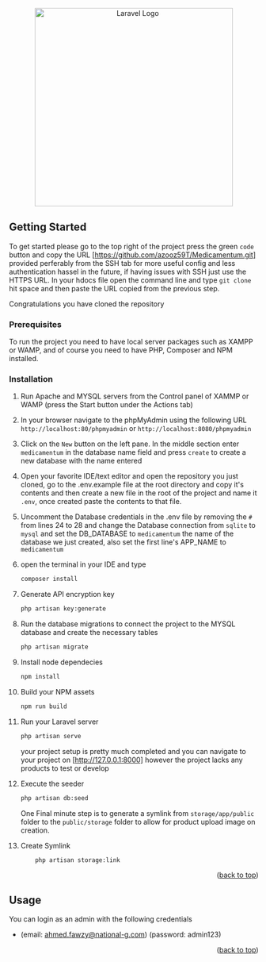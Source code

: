 <p align="center"><a href="https://www.national-g.com/ar" target="_blank"><img src="https://www.national-g.com/storage/images/settings/FGQhjV9XFw7U5Tdhiq0NtTGxvpchVoLciZELFqRo.png" width="400" alt="Laravel Logo"></a></p>

<!-- GETTING STARTED -->
## Getting Started

To get started please go to the top right of the project press the green `code` button and copy the URL [https://github.com/azooz59T/Medicamentum.git] provided perferably from the SSH tab for more useful config and less authentication hassel in the future, if having issues with SSH just use the HTTPS URL. In your hdocs file open the command line and type `git clone` hit space and then paste the URL copied from the previous step.

Congratulations you have cloned the repository 

### Prerequisites

To run the project you need to have local server packages such as XAMPP or WAMP, and of course you need to have PHP, Composer and NPM installed. 

### Installation


1. Run Apache and MYSQL servers from the Control panel of XAMMP or WAMP (press the Start button under the Actions tab)

2. In your browser navigate to the phpMyAdmin using the following URL `http://localhost:80/phpmyadmin` or `http://localhost:8080/phpmyadmin`

3. Click on the `New` button on the left pane. In the middle section enter `medicamentum` in the database name field and press `create` to create a new database with the name entered

4. Open your favorite IDE/text editor and open the repository you just cloned, go to the .env.example file at the root directory and copy it's contents and then create a new file in the root of the project and name it `.env`, once created paste the contents to that file.

5. Uncomment the Database credentials in the .env file by removing the `#` from lines 24 to 28 and change the Database connection from  `sqlite` to `mysql` and set the DB_DATABASE to `medicamentum` the name of the database we just created, also set the first line's APP_NAME to `medicamentum`

6. open the terminal in your IDE and type
    ```sh
    composer install 
    ```

7. Generate API encryption key
    ```sh
    php artisan key:generate 
    ```

8. Run the database migrations to connect the project to the MYSQL database and create the necessary tables 
    ```sh
    php artisan migrate 
    ```

9. Install node dependecies  
    ```sh
    npm install 
    ```
10. Build your NPM assets  
    ```sh
    npm run build 
    ``` 
11. Run your Laravel server  
    ```sh
    php artisan serve 
    ```
    your project setup is pretty much completed and you can navigate to your project on [http://127.0.0.1:8000] however the project lacks any products to test or develop

12. Execute the seeder
    ```sh
    php artisan db:seed
    ```
    One Final minute step is to generate a symlink from `storage/app/public` folder to the `public/storage` folder to allow for product upload image on creation.    

13. Create Symlink
    ```sh
        php artisan storage:link
    ```

<p align="right">(<a href="#readme-top">back to top</a>)</p>



<!-- USAGE EXAMPLES -->
## Usage

You can login as an admin with the following credentials 
- (email: ahmed.fawzy@national-g.com)
(password: admin123)

<p align="right">(<a href="#readme-top">back to top</a>)</p>

